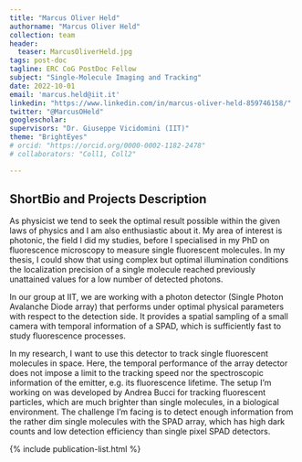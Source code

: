 ```yaml
---
title: "Marcus Oliver Held"
authorname: "Marcus Oliver Held"
collection: team
header:
  teaser: MarcusOliverHeld.jpg
tags: post-doc
tagline: ERC CoG PostDoc Fellow
subject: "Single-Molecule Imaging and Tracking"
date: 2022-10-01
email: 'marcus.held@iit.it'
linkedin: "https://www.linkedin.com/in/marcus-oliver-held-859746158/"
twitter: "@MarcusOHeld"
googlescholar: 
supervisors: "Dr. Giuseppe Vicidomini (IIT)"
theme: "BrightEyes"
# orcid: "https://orcid.org/0000-0002-1182-2478"
# collaborators: "Coll1, Coll2"

---
```


<h2>ShortBio and Projects Description</h2>
As physicist we tend to seek the optimal result possible within the given laws of physics and I am also enthusiastic about it. My area of interest is photonic, the field I did my studies, before I specialised in my PhD on fluorescence microscopy to measure single fluorescent molecules. In my thesis, I could show that using complex but optimal illumination conditions the localization precision of a single molecule reached previously unattained values for a low number of detected photons. 

In our group at IIT, we are working with a photon detector (Single Photon Avalanche Diode array) that performs under optimal physical parameters with respect to the detection side. It provides a spatial sampling of a small camera with temporal information of a SPAD, which is sufficiently fast to study fluorescence processes. 

In my research, I want to use this detector to track single fluorescent molecules in space. Here, the temporal performance of the array detector does not impose a limit to the tracking speed nor the spectroscopic information of the emitter, e.g. its fluorescence lifetime. The setup I’m working on was developed by Andrea Bucci for tracking fluorescent particles, which are much brighter than single molecules, in a biological environment. The challenge I’m facing is to detect enough information from the rather dim single molecules with the SPAD array, which has high dark counts and low detection efficiency than single pixel SPAD detectors.


<!--{% include author-research-themes.html %}--->
<!--{% include team-member-collaborators.html %}--->
{% include publication-list.html %}

